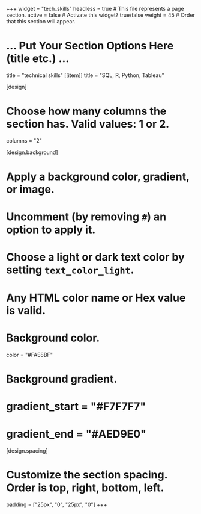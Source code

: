 +++
widget = "tech_skills"
headless = true  # This file represents a page section.
active = false  # Activate this widget? true/false
weight = 45  # Order that this section will appear.

# ... Put Your Section Options Here (title etc.) ...
title = "technical skills"
[[item]]
  title = "SQL, R, Python, Tableau"

[design]
  # Choose how many columns the section has. Valid values: 1 or 2.
  columns = "2"

[design.background]
  # Apply a background color, gradient, or image.
  #   Uncomment (by removing `#`) an option to apply it.
  #   Choose a light or dark text color by setting `text_color_light`.
  #   Any HTML color name or Hex value is valid.

  # Background color.
  color = "#FAE8BF"
  
  # Background gradient.
  # gradient_start = "#F7F7F7"
  # gradient_end = "#AED9E0"

[design.spacing]
  # Customize the section spacing. Order is top, right, bottom, left.
  padding = ["25px", "0", "25px", "0"]
+++